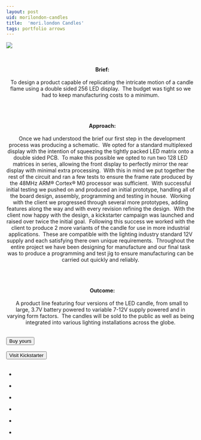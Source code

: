 ```yaml
---
layout: post
uid: morilondon-candles
title:  'mori.london Candles'
tags: portfolio arrows
---
```


<a href="{{ site.url }}/images/portfolio/morilondon-candles/candles.jpg">
<img src = "{{ site.url }}/images/portfolio/morilondon-candles/candles.jpg">
</a>


<div class="sqs-html-content">
 <p class="" style="text-align:center;white-space:pre-wrap;">
  <strong>
   Brief:
  </strong>
  To design a product capable of replicating the intricate motion of a candle flame using a double sided 256 LED display.  The budget was tight so we had to keep manufacturing costs to a minimum.
 </p>
 <p class="" style="text-align:center;white-space:pre-wrap;">
  <strong>
   Approach:
  </strong>
  Once we had understood the brief our first step in the development process was producing a schematic.  We opted for a standard multiplexed display with the intention of squeezing the tightly packed LED matrix onto a double sided PCB.  To make this possible we opted to run two 128 LED matrices in series, allowing the front display to perfectly mirror the rear display with minimal extra processing.  With this in mind we put together the rest of the circuit and ran a few tests to ensure the frame rate produced by the 48MHz ARM® Cortex® M0 processor was sufficient.  With successful initial testing we pushed on and produced an initial prototype, handling all of the board design, assembly, programming and testing in house.  Working with the client we progressed through several more prototypes, adding features along the way and with every revision refining the design.  With the client now happy with the design, a kickstarter campaign was launched and raised over twice the initial goal.  Following this success we worked with the client to produce 2 more variants of the candle for use in more industrial applications.  These are compatible with the lighting industry standard 12V supply and each satisfying there own unique requirements.  Throughout the entire project we have been designing for manufacture and our final task was to produce a programming and test jig to ensure manufacturing can be carried out quickly and reliably.
 </p>
 <p class="" style="text-align:center;white-space:pre-wrap;">
  <strong>
   Outcome:
  </strong>
  A product line featuring four versions of the LED candle, from small to large, 3.7V battery powered to variable 7-12V supply powered and in varying form factors.  The candles will be sold to the public as well as being integrated into various lighting installations across the globe.
 </p>
</div>


<div class="projects clearfix">
 <a href="http://mori.london/">
  <button class="button" role="button">   
    Buy yours
    </button>
 </a>
</div>
<br>


<div class="projects clearfix">
 <a href="https://www.kickstarter.com/projects/479753666/led-candles-by-morilondon">
  <button class="button" role="button">   
    Visit Kickstarter
    </button>
 </a>
</div>
<br>


<ul class="projects clearfix">
  <li>
    <div class="project" style='background-image: url({{ site.url }}/images/portfolio/morilondon-candles/18013688_243311076073730_2366892378733674496_n.jpg)'>
      <a class="cover" href="{{ site.url }}/images/portfolio/morilondon-candles/18013688_243311076073730_2366892378733674496_n.jpg"></a>
    </div>
  </li>
  <li>
    <div class="project" style='background-image: url({{ site.url }}/images/portfolio/morilondon-candles/18011372_353886891679558_2717923805342203904_n.jpg)'>
      <a class="cover" href="{{ site.url }}/images/portfolio/morilondon-candles/18011372_353886891679558_2717923805342203904_n.jpg"></a>
    </div>
  </li>
  <li>
    <div class="project" style='background-image: url({{ site.url }}/images/portfolio/morilondon-candles/IMAG0239.jpg)'>
      <a class="cover" href="{{ site.url }}/images/portfolio/morilondon-candles/IMAG0239.jpg"></a>
    </div>
  </li>
  <li>
    <div class="project" style='background-image: url({{ site.url }}/images/portfolio/morilondon-candles/IMAG0261.jpg)'>
      <a class="cover" href="{{ site.url }}/images/portfolio/morilondon-candles/IMAG0261.jpg"></a>
    </div>
  </li>
  <li>
    <div class="project" style='background-image: url({{ site.url }}/images/portfolio/morilondon-candles/17596027_381480468918464_5666286856816295936_n.jpg)'>
      <a class="cover" href="{{ site.url }}/images/portfolio/morilondon-candles/17596027_381480468918464_5666286856816295936_n.jpg"></a>
    </div>
  </li>
  <li>
    <div class="project" style='background-image: url({{ site.url }}/images/portfolio/morilondon-candles/IMG_20170420_135521.jpg)'>
      <a class="cover" href="{{ site.url }}/images/portfolio/morilondon-candles/IMG_20170420_135521.jpg"></a>
    </div>
  </li>
</ul>
<br>


